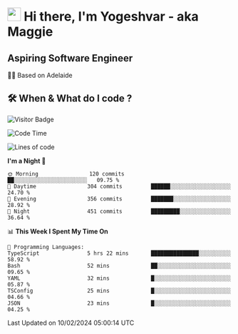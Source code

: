 <h1><img src="https://emojis.slackmojis.com/emojis/images/1531849430/4246/blob-sunglasses.gif?1531849430" width="30"/> Hi there, I'm Yogeshvar - aka Maggie</h1>

## Aspiring Software Engineer
🏂🏻  Based on Adelaide 

## 🛠 When & What do I code ?  

![Visitor Badge](https://visitor-badge.feriirawann.repl.co?username=yogeshvar&repo=yogeshvar&label=Visitors&style=plastic&color=%23457BFF&contentType=svg)

<!--START_SECTION:waka-->
![Code Time](http://img.shields.io/badge/Code%20Time-2%2C677%20hrs%209%20mins-blue)

![Lines of code](https://img.shields.io/badge/From%20Hello%20World%20I%27ve%20Written-4.1%20million%20lines%20of%20code-blue)

**I'm a Night 🦉** 

```text
🌞 Morning                120 commits         ██░░░░░░░░░░░░░░░░░░░░░░░   09.75 % 
🌆 Daytime                304 commits         ██████░░░░░░░░░░░░░░░░░░░   24.70 % 
🌃 Evening                356 commits         ███████░░░░░░░░░░░░░░░░░░   28.92 % 
🌙 Night                  451 commits         █████████░░░░░░░░░░░░░░░░   36.64 % 
```


📊 **This Week I Spent My Time On** 

```text
💬 Programming Languages: 
TypeScript               5 hrs 22 mins       ███████████████░░░░░░░░░░   58.92 % 
Bash                     52 mins             ██░░░░░░░░░░░░░░░░░░░░░░░   09.65 % 
YAML                     32 mins             █░░░░░░░░░░░░░░░░░░░░░░░░   05.87 % 
TSConfig                 25 mins             █░░░░░░░░░░░░░░░░░░░░░░░░   04.66 % 
JSON                     23 mins             █░░░░░░░░░░░░░░░░░░░░░░░░   04.25 % 
```


 Last Updated on 10/02/2024 05:00:14 UTC
<!--END_SECTION:waka-->
